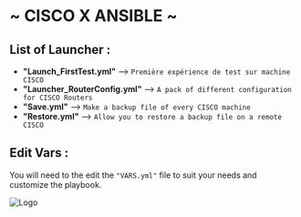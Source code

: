 # ~ CISCO X ANSIBLE ~ 

## List of Launcher :
- **"Launch_FirstTest.yml"**
 --> 
`Première expérience de test sur machine CISCO`
- **"Launcher_RouterConfig.yml"**
 --> 
  `A pack of different configuration for CISCO Routers`
- **"Save.yml"**
 --> 
  `Make a backup file of every CISCO machine`
- **"Restore.yml"**
 --> 
  `Allow you to restore a backup file on a remote CISCO`

## Edit Vars :
You will need to the edit the `"VARS.yml"` file to suit your needs and customize the playbook.

![Logo](https://media.licdn.com/dms/image/D5612AQHnijgzV7qlCw/article-cover_image-shrink_600_2000/0/1698729502059?e=2147483647&v=beta&t=qJcTqaDJWis2hXc1G9l3xo-Z_FI3AuV85Laij_-ZRbI)
